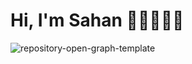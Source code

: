 # Hi, I'm Sahan 👋🏼👨🏻‍💻
![repository-open-graph-template](https://user-images.githubusercontent.com/85289620/124023143-414d1c00-da0b-11eb-9729-9cd3e5242765.jpg)
<!--
**sahanperera00/sahanperera00** is a ✨ _special_ ✨ repository because its `README.md` (this file) appears on your GitHub profile.

Here are some ideas to get you started:

- 🔭 I’m currently working on ...
- 🌱 I’m currently learning ...
- 👯 I’m looking to collaborate on ...
- 🤔 I’m looking for help with ...
- 💬 Ask me about ...
- 📫 How to reach me: ...
- 😄 Pronouns: ...
- ⚡ Fun fact: ...
-->
